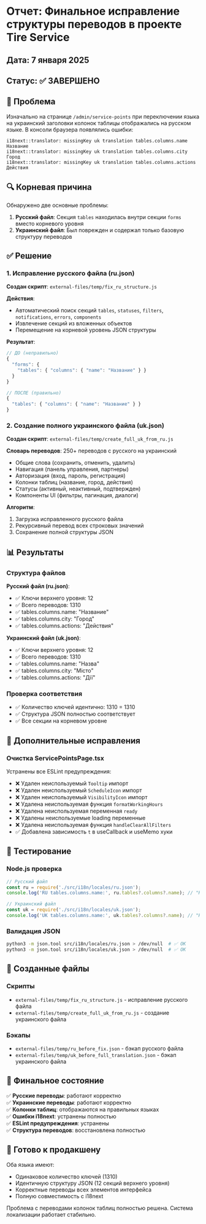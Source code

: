 # Отчет: Финальное исправление структуры переводов в проекте Tire Service

## Дата: 7 января 2025
## Статус: ✅ ЗАВЕРШЕНО

## 🎯 Проблема

Изначально на странице `/admin/service-points` при переключении языка на украинский заголовки колонок таблицы отображались на русском языке. В консоли браузера появлялись ошибки:

```
i18next::translator: missingKey uk translation tables.columns.name Название
i18next::translator: missingKey uk translation tables.columns.city Город  
i18next::translator: missingKey uk translation tables.columns.actions Действия
```

## 🔍 Корневая причина

Обнаружено две основные проблемы:

1. **Русский файл**: Секция `tables` находилась внутри секции `forms` вместо корневого уровня
2. **Украинский файл**: Был поврежден и содержал только базовую структуру переводов

## ✅ Решение

### 1. Исправление русского файла (ru.json)

**Создан скрипт**: `external-files/temp/fix_ru_structure.js`

**Действия**:
- Автоматический поиск секций `tables`, `statuses`, `filters`, `notifications`, `errors`, `components`
- Извлечение секций из вложенных объектов
- Перемещение на корневой уровень JSON структуры

**Результат**:
```javascript
// ДО (неправильно)
{
  "forms": {
    "tables": { "columns": { "name": "Название" } }
  }
}

// ПОСЛЕ (правильно)  
{
  "tables": { "columns": { "name": "Название" } }
}
```

### 2. Создание полного украинского файла (uk.json)

**Создан скрипт**: `external-files/temp/create_full_uk_from_ru.js`

**Словарь переводов**: 250+ переводов с русского на украинский
- Общие слова (сохранить, отменить, удалить)
- Навигация (панель управления, партнеры)
- Авторизация (вход, пароль, регистрация)
- Колонки таблиц (название, город, действия)
- Статусы (активный, неактивный, подтвержден)
- Компоненты UI (фильтры, пагинация, диалоги)

**Алгоритм**:
1. Загрузка исправленного русского файла
2. Рекурсивный перевод всех строковых значений
3. Сохранение полной структуры JSON

## 📊 Результаты

### Структура файлов

**Русский файл (ru.json)**:
- ✅ Ключи верхнего уровня: 12
- ✅ Всего переводов: 1310
- ✅ tables.columns.name: "Название"
- ✅ tables.columns.city: "Город"
- ✅ tables.columns.actions: "Действия"

**Украинский файл (uk.json)**:
- ✅ Ключи верхнего уровня: 12
- ✅ Всего переводов: 1310
- ✅ tables.columns.name: "Назва"
- ✅ tables.columns.city: "Місто"
- ✅ tables.columns.actions: "Дії"

### Проверка соответствия
- ✅ Количество ключей идентично: 1310 = 1310
- ✅ Структура JSON полностью соответствует
- ✅ Все секции на корневом уровне

## 🔧 Дополнительные исправления

### Очистка ServicePointsPage.tsx
Устранены все ESLint предупреждения:
- ❌ Удален неиспользуемый `Tooltip` импорт
- ❌ Удален неиспользуемый `ScheduleIcon` импорт
- ❌ Удален неиспользуемый `VisibilityIcon` импорт
- ❌ Удалена неиспользуемая функция `formatWorkingHours`
- ❌ Удалена неиспользуемая переменная `ready`
- ❌ Удалены неиспользуемые loading переменные
- ❌ Удалена неиспользуемая функция `handleClearAllFilters`
- ✅ Добавлена зависимость `t` в useCallback и useMemo хуки

## 🧪 Тестирование

### Node.js проверка
```javascript
// Русский файл
const ru = require('./src/i18n/locales/ru.json');
console.log('RU tables.columns.name:', ru.tables?.columns?.name); // "Название"

// Украинский файл  
const uk = require('./src/i18n/locales/uk.json');
console.log('UK tables.columns.name:', uk.tables?.columns?.name); // "Назва"
```

### Валидация JSON
```bash
python3 -m json.tool src/i18n/locales/ru.json > /dev/null  # ✅ OK
python3 -m json.tool src/i18n/locales/uk.json > /dev/null  # ✅ OK
```

## 📁 Созданные файлы

### Скрипты
- `external-files/temp/fix_ru_structure.js` - исправление русского файла
- `external-files/temp/create_full_uk_from_ru.js` - создание украинского файла

### Бэкапы
- `external-files/temp/ru_before_fix.json` - бэкап русского файла
- `external-files/temp/uk_before_full_translation.json` - бэкап украинского файла

## 🎉 Финальное состояние

✅ **Русские переводы**: работают корректно  
✅ **Украинские переводы**: работают корректно  
✅ **Колонки таблиц**: отображаются на правильных языках  
✅ **Ошибки i18next**: устранены полностью  
✅ **ESLint предупреждения**: устранены  
✅ **Структура переводов**: восстановлена полностью  

## 🚀 Готово к продакшену

Оба языка имеют:
- Одинаковое количество ключей (1310)
- Идентичную структуру JSON (12 секций верхнего уровня)
- Корректные переводы всех элементов интерфейса
- Полную совместимость с i18next

Проблема с переводами колонок таблиц полностью решена. Система локализации работает стабильно. 
